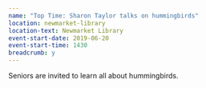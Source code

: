 ```yaml
---
name: "Top Time: Sharon Taylor talks on hummingbirds"
location: newmarket-library
location-text: Newmarket Library
event-start-date: 2019-06-20
event-start-time: 1430
breadcrumb: y
---
```


Seniors are invited to learn all about hummingbirds.
